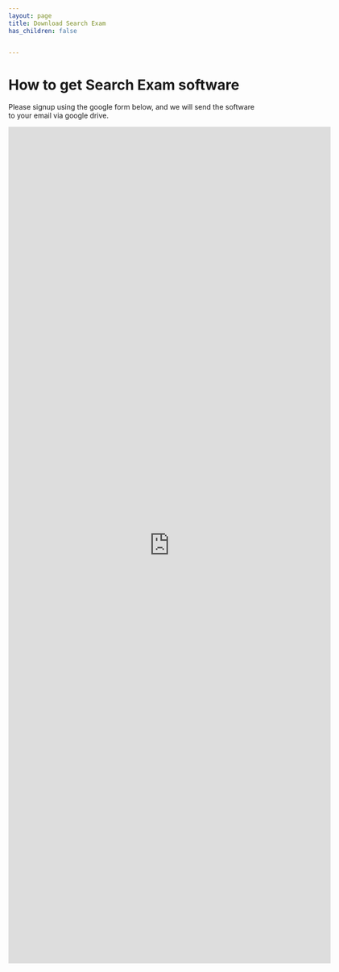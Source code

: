 ```yaml
---
layout: page
title: Download Search Exam
has_children: false


---
```


# How to get Search Exam software
Please signup using the google form below, and we will send the software to your email via google drive.

<iframe src="https://docs.google.com/forms/d/e/1FAIpQLSd1vhTzuK3bdOHyAc4jVqbIhWbxtLdQPiimZd0VhcCv0IDkhQ/viewform?embedded=true" width="640" height="1661" frameborder="0" marginheight="0" marginwidth="0">Loading…</iframe>


